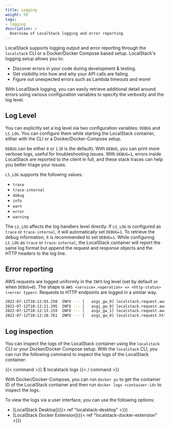 ```yaml
---
title: Logging
weight: 50
tags:
- logging
description: >
  Overview of LocalStack logging and error reporting
---
```


LocalStack supports logging output and error reporting through the `localstack` CLI or a Docker/Docker Compose based setup.
LocalStack's logging setup allows you to:

- Discover errors in your code during development & testing.
- Get visibility into how and why your API calls are failing.
- Figure out unexpected errors such as Lambda timeouts and more!

With LocalStack logging, you can easily retrieve additional detail around errors using various configuration variables to specify the verbosity and the log level.

## Log Level

You can explicitly set a log level via two configuration variables: `DEBUG` and `LS_LOG`.
You can configure them while starting the LocalStack container, either with the CLI or a Docker/Docker-Compose setup.

`DEBUG` can be either `0` or `1` (`0` is the default).
With `DEBUG`, you can print more verbose logs, useful for troubleshooting issues.
With `DEBUG=1`, errors inside LocalStack are reported to the client in full, and these stack traces can help you better triage your issues.

`LS_LOG` supports the following values:

- `trace`
- `trace-internal`
- `debug`
- `info`
- `warn`
- `error`
- `warning`

The `LS_LOG` affects the log handlers level directly.
If `LS_LOG` is configured as `trace` or `trace-internal`, it will automatically set `DEBUG=1`.
To retrieve the debug information, it is recommended to set `DEBUG=1`.
While configuring `LS_LOG` as `trace` or `trace-internal`, the LocalStack container will report the same log format but append the request and response objects and the HTTP headers to the log line.

## Error reporting

AWS requests are logged uniformly in the `INFO` log level (set by default or when `DEBUG=0`).
The shape is `AWS <service>.<operation> => <http-status> (<error type>)`.
Requests to HTTP endpoints are logged in a similar way.

```sh
2022-07-12T10:12:03.250  INFO --- [   asgi_gw_0] localstack.request.aws     : AWS s3.PutObject => 404 (NoSuchBucket)
2022-07-12T10:12:11.295  INFO --- [   asgi_gw_0] localstack.request.aws     : AWS s3.CreateBucket => 200
2022-07-12T10:12:13.159  INFO --- [   asgi_gw_1] localstack.request.aws     : AWS s3.PutObject => 200
2022-07-12T10:12:28.761  INFO --- [   asgi_gw_0] localstack.request.http    : GET /_localstack/health => 200
```

## Log inspection

You can inspect the logs of the LocalStack container using the `localstack` CLI or your Docker/Docker Compose setup.
With the `localstack` CLI, you can run the following command to inspect the logs of the LocalStack container:

{{< command >}}
$ localstack logs
{{< / command >}}

With Docker/Docker-Compose, you can run `docker ps` to get the container ID of the LocalStack container and then run `docker logs <container-id>` to inspect the logs.

To view the logs via a user interface, you can use the following options:

- [LocalStack Desktop]({{< ref "localstack-desktop" >}})
- [LocalStack Docker Extension]({{< ref "localstack-docker-extension" >}})

